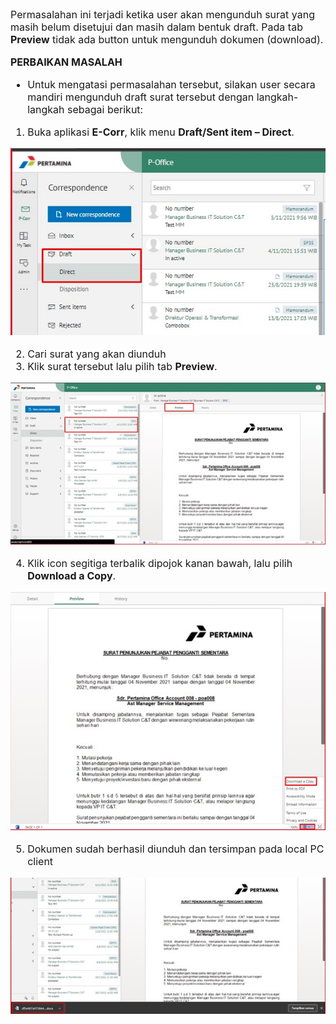 <font size="3">


Permasalahan ini terjadi ketika user akan mengunduh surat yang masih belum disetujui dan masih dalam bentuk draft. Pada tab **Preview** tidak ada button untuk mengunduh dokumen (download).

**PERBAIKAN MASALAH**

- Untuk mengatasi permasalahan tersebut, silakan user secara mandiri mengunduh draft surat tersebut dengan langkah-langkah sebagai berikut:

1.	Buka aplikasi **E-Corr**, klik menu **Draft/Sent item – Direct**.

![gambar](FAQ/E36.jpg)

2.	Cari surat yang akan diunduh
3.	Klik surat tersebut lalu pilih tab **Preview**.

![gambar](FAQ/E37.jpg)

4.	Klik icon segitiga terbalik dipojok kanan bawah, lalu pilih **Download a Copy**.

![gambar](FAQ/E38.jpg)

5.	Dokumen sudah berhasil diunduh dan tersimpan pada local PC client

![gambar](FAQ/E39.jpg)

